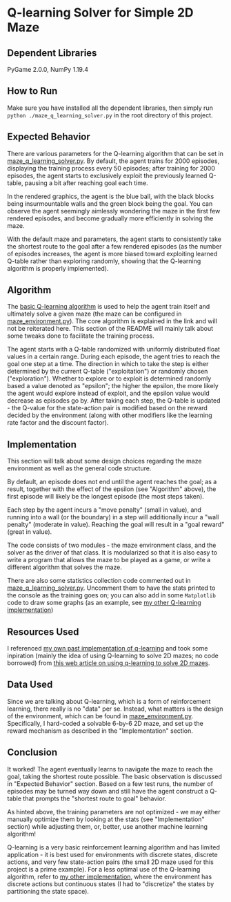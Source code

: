 # Q-learning Solver for Simple 2D Maze

## Dependent Libraries

PyGame 2.0.0, NumPy 1.19.4

## How to Run

Make sure you have installed all the dependent libraries, then simply run `python ./maze_q_learning_solver.py` in the root directory of this project.

## Expected Behavior

There are various parameters for the Q-learning algorithm that can be set in [maze_q_learning_solver.py](maze_q_learning_solver.py). By default, the agent trains for 2000 episodes, displaying the training process every 50 episodes; after training for 2000 episodes, the agent starts to exclusively exploit the previously learned Q-table, pausing a bit after reaching goal each time.

In the rendered graphics, the agent is the blue ball, with the black blocks being insurmountable walls and the green block being the goal. You can observe the agent seemingly aimlessly wondering the maze in the first few rendered episodes, and become gradually more efficiently in solving the maze.

With the default maze and parameters, the agent starts to consistently take the shortest route to the goal after a few rendered episodes (as the number of episodes increases, the agent is more biased toward exploiting learned Q-table rather than exploring randomly, showing that the Q-learning algorithm is properly implemented).

## Algorithm

The [basic Q-learning algorithm](https://en.wikipedia.org/wiki/Q-learning#Algorithm) is used to help the agent train itself and ultimately solve a given maze (the maze can be configured in [maze_environment.py](maze_environment.py)). The core algorithm is explained in the link and will not be reiterated here. This section of the README will mainly talk about some tweaks done to facilitate the training process.

The agent starts with a Q-table randomized with uniformly distributed float values in a certain range. During each episode, the agent tries to reach the goal one step at a time. The direction in which to take the step is either determined by the current Q-table ("exploitation") or randomly chosen ("exploration"). Whether to explore or to exploit is determined randomly based a value denoted as "epsilon"; the higher the epsilon, the more likely the agent would explore instead of exploit, and the epsilon value would decrease as episodes go by. After taking each step, the Q-table is updated - the Q-value for the state-action pair is modified based on the reward decided by the environment (along with other modifiers like the learning rate factor and the discount factor).

## Implementation

This section will talk about some design choices regarding the maze environment as well as the general code structure.

By default, an episode does not end until the agent reaches the goal; as a result, together with the effect of the epsilon (see "Algorithm" above), the first episode will likely be the longest episode (the most steps taken).

Each step by the agent incurs a "move penalty" (small in value), and running into a wall (or the boundary) in a step will additionally incur a "wall penalty" (moderate in value). Reaching the goal will result in a "goal reward" (great in value).

The code consists of two modules - the maze environment class, and the solver as the driver of that class. It is modularized so that it is also easy to write a program that allows the maze to be played as a game, or write a different algorithm that solves the maze.

There are also some statistics collection code commented out in [maze_q_learning_solver.py](maze_q_learning_solver.py). Uncomment them to have the stats printed to the console as the training goes on; you can also add in some `Matplotlib` code to draw some graphs (as an example, see [my other Q-learning implementation](https://github.com/peter1357908/RL-Solvers/blob/master/MountainCar-v0_Q-table_Analyzed.py))

## Resources Used

I referenced [my own past implementation of q-learning](https://github.com/peter1357908/RL-Solvers/blob/master/MountainCar-v0_Q-table_Analyzed.py) and took some inpiration (mainly the idea of using Q-learning to solve 2D mazes; no code borrowed) from [this web article on using q-learning to solve 2D mazes](https://becominghuman.ai/q-learning-a-maneuver-of-mazes-885137e957e4).

## Data Used

Since we are talking about Q-learning, which is a form of reinforcement learning, there really is no "data" per se. Instead, what matters is the design of the environment, which can be found in [maze_environment.py](maze_environment.py). Specifically, I hard-coded a solvable 6-by-6 2D maze, and set up the reward mechanism as described in the "Implementation" section.

## Conclusion

It worked! The agent eventually learns to navigate the maze to reach the goal, taking the shortest route possible. The basic observation is discussed in "Expected Behavior" section. Based on a few test runs, the number of episodes may be turned way down and still have the agent construct a Q-table that prompts the "shortest route to goal" behavior.

As hinted above, the training parameters are not optimized - we may either manually optimize them by looking at the stats (see "Implementation" section) while adjusting them, or, better, use another machine learning algorithm!

Q-learning is a very basic reinforcement learning algorithm and has limited application - it is best used for environments with discrete states, discrete actions, and very few state-action pairs (the small 2D maze used for this project is a prime example). For a less optimal use of the Q-learning algorithm, refer to [my other implementation](https://github.com/peter1357908/RL-Solvers/blob/master/MountainCar-v0_Q-table_Analyzed.py), where the environment has discrete actions but continuous states (I had to "discretize" the states by partitioning the state space).
